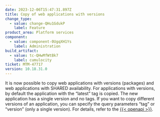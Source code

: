 ```yaml
---
date: 2023-12-06T15:47:31.897Z
title: Copy of web applications with versions
change_type:
  - value: change-QHu1GdukP
    label: Feature
product_area: Platform services
component:
  - value: component-0UgqXH1Ys
    label: Administration
build_artifact:
  - value: tc-QHwMfWtBk7
    label: cumulocity
ticket: MTM-47717
version: 10.18.31.0
---
```

It is now possible to copy web applications with versions (packages) and web applications with SHARED availability. For applications with versions, by default the application with the “latest” tag is copied. The new application has a single version and no tags. If you want to copy different versions of an application, you can specify the query parameters “tag” or “version” (only a single version). For details, refer to the [{{< openapi >}}](http://cumulocity.com/api/).
